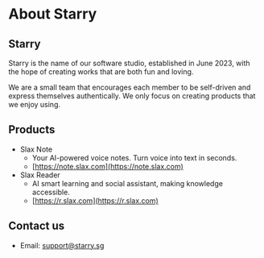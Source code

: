 # About Starry

## Starry

Starry is the name of our software studio, established in June 2023, with the hope of creating works that are both fun and loving.

We are a small team that encourages each member to be self-driven and express themselves authentically. We only focus on creating products that we enjoy using.

## Products

- Slax Note
  - Your AI-powered voice notes. Turn voice into text in seconds.
  - [https://note.slax.com](https://note.slax.com)
- Slax Reader
  - AI smart learning and social assistant, making knowledge accessible.
  - [https://r.slax.com](https://r.slax.com)

## Contact us

- Email: [support@starry.sg](mailto:support@starry.sg)
